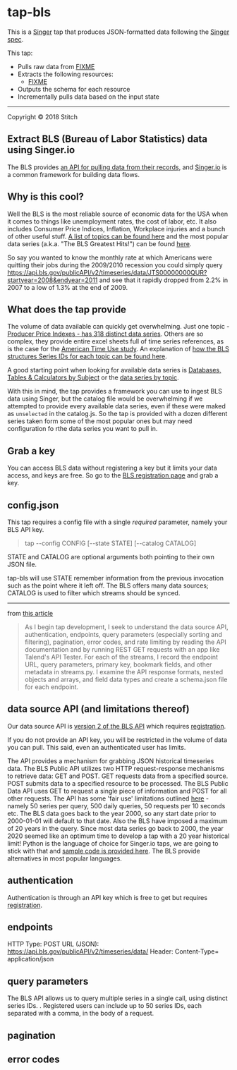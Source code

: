 # tap-bls

This is a [Singer](https://singer.io) tap that produces JSON-formatted data
following the [Singer
spec](https://github.com/singer-io/getting-started/blob/master/SPEC.md).

This tap:

- Pulls raw data from [FIXME](http://example.com)
- Extracts the following resources:
  - [FIXME](http://example.com)
- Outputs the schema for each resource
- Incrementally pulls data based on the input state

---

Copyright &copy; 2018 Stitch

## Extract BLS (Bureau of Labor Statistics) data using Singer.io

The BLS provides [an API for pulling data from their records](https://www.bls.gov/data/#api), and [Singer.io](https://www.singer.io/) is a common framework for building data flows.

## Why is this cool?

Well the BLS is the most reliable source of economic data for the USA when it comes to things like unemployment rates, the cost of labor, etc. It also includes Consumer Price Indices, Inflation, Workplace injuries and a bunch  of other useful stuff. [A list of topics can be found here](https://www.bls.gov/bls/topicsaz.htm) and the most popular data series (a.k.a. "The BLS Greatest Hits!") can be found [here](https://data.bls.gov/cgi-bin/surveymost?bls).

So say you wanted to know the monthly rate at which Americans were quitting their jobs during the 2009/2010 recession you could simply query https://api.bls.gov/publicAPI/v2/timeseries/data/JTS00000000QUR?startyear=2008&endyear=2011  and see that it rapidly dropped from 2.2% in 2007 to a low of 1.3% at the end of 2009.

## What does the tap provide

The volume of data available can quickly get overwhelming.  Just one topic - [Producer Price Indexes - has 318 distinct data series](https://www.bls.gov/ppi/expaggseriesids.htm). Others are so complex, they provide entire excel sheets full of time series references, as is the case for the [American Time Use study](https://www.bls.gov/tus/seriesid.htm). An explanation of [how the BLS structures Series IDs for each topic can be found here](https://www.bls.gov/help/hlpforma.htm).  

A good starting point when looking for available data series is [Databases, Tables & Calculators by Subject](https://www.bls.gov/data/#api) or the [data series by topic](https://www.bls.gov/cps/cpsdbtabs.htm).

With this in mind, the tap provides a framework you can use to ingest BLS data using Singer, but the catalog file would be overwhelming if we attempted to provide every available data series, even if these were maked as `unselected` in the catalog.js. So the tap is provided with a dozen different series taken form some of the most popular ones but may need configuration fo rthe data series you want to pull in.

## Grab a key
You can access BLS data without registering a key but it limits your data access, and keys are free.  So go to the [BLS registration page](https://data.bls.gov/registrationEngine/) and grab a key.

## config.json
This tap requires a config file with a single *required* parameter, namely your BLS API key.  

> tap --config CONFIG [--state STATE] [--catalog CATALOG]

STATE and CATALOG are optional arguments both pointing to their own JSON file.

tap-bls will use STATE remember information from the previous invocation such as the point where it left off.
The BLS offers many data sources; CATALOG is used to filter which streams should be synced.

----------------------------------------------------------------------------------------------------------

from [this article](https://www.stitchdata.com/blog/how-to-build-a-singer-tap-infographic/)
> As I begin tap development, I seek to understand the data source API, authentication, endpoints, query parameters (especially sorting and filtering), pagination, error codes, and rate limiting by reading the API documentation and by running REST GET requests with an app like Talend's API Tester. For each of the streams, I record the endpoint URL, query parameters, primary key, bookmark fields, and other metadata in streams.py. I examine the API response formats, nested objects and arrays, and field data types and create a schema.json file for each endpoint.

## data source API (and limitations thereof)
Our data source API is [version 2 of the BLS API](https://www.bls.gov/developers/) which requires [registration](https://data.bls.gov/registrationEngine/). 

If you do not provide an API key, you will be restricted in the volume of data you can pull.  This said, even an authenticated user has limits.

The API provides a mechanism for grabbing JSON historical timeseries data. The BLS Public API utilizes two HTTP request-response mechanisms to retrieve data: GET and POST. GET requests data from a specified source. POST submits data to a specified resource to be processed. The BLS Public Data API uses GET to request a single piece of information and POST for all other requests.
The API has some 'fair use' limitations outlined [here](https://www.bls.gov/developers/api_faqs.htm#register1) - namely 50 series per query, 500 daily queries, 50 requests per 10 seconds etc.
The BLS data goes back to the year 2000, so any start date prior to 2000-01-01 will default to that date.
Also the BLS have imposed a maximum of 20 years in the query.  Since most data series go back to 2000, the year 2020 seemed like an optimum time to develop a tap with a 20 year historical limit! 
Python is the language of choice for Singer.io taps, we are going to stick with that and [sample code is provided here](https://www.bls.gov/developers/api_python.htm#python2).  The BLS provide alternatives in most popular languages.

## authentication
Authentication is through an API key which is free to get but requires [registration](https://data.bls.gov/registrationEngine/).

## endpoints
HTTP Type:	POST
URL (JSON):	https://api.bls.gov/publicAPI/v2/timeseries/data/
Header:	Content-Type= application/json

## query parameters
The BLS API allows us to query multiple series in a single call, using distinct series IDs.  . Registered users can include up to 50 series IDs, each separated with a comma, in the body of a request.
## pagination
## error codes

